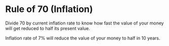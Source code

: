 # Rule of 70 (Inflation)

Divide 70 by current inflation rate to know how fast the value of your money will get reduced to half its present value.

Inflation rate of 7% will reduce the value of your money to half in 10 years.
